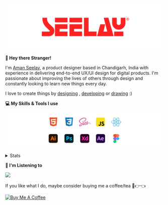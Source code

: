 [![banner](./images/seelay.svg)](https://www.seelay.in)

**👋 Hey there Stranger!**

I'm [Aman Seelay](https://www.seelay.in), a product designer based in Chandigarh, India with experience in delivering end-to-end UX/UI design for digital products. I'm passionate about improving the lives of others through design and constantly looking to learn new things every day.

I love to create things by [designing](https://www.seelay.in/#work) , [developing](https://www.seelay.in/#projects) or [drawing](https://art.seelay.in) :)

**💻 My Skills & Tools I use**

[![banner](./images/skills&tools.svg)](https://www.seelay.in/about)

<details>
  <summary>Stats</summary>

---

<!--START_SECTION:waka-->
![Profile Views](http://img.shields.io/badge/Profile%20Views-1-blue)

**🐱 My GitHub Data** 

> 📦 736.1 kB Used in GitHub's Storage 
 > 
> 🏆 9 Contributions in the Year 2024
 > 
> 💼 Opted to Hire
 > 
> 📜 1 Public Repository 
 > 
> 🔑 44 Private Repository 
 > 
**I'm a Night 🦉** 

```text
🌞 Morning                310 commits         ████░░░░░░░░░░░░░░░░░░░░░   16.65 % 
🌆 Daytime                298 commits         ████░░░░░░░░░░░░░░░░░░░░░   16.00 % 
🌃 Evening                579 commits         ████████░░░░░░░░░░░░░░░░░   31.10 % 
🌙 Night                  675 commits         █████████░░░░░░░░░░░░░░░░   36.25 % 
```
📅 **I'm Most Productive on Sunday** 

```text
Monday                   229 commits         ███░░░░░░░░░░░░░░░░░░░░░░   12.30 % 
Tuesday                  297 commits         ████░░░░░░░░░░░░░░░░░░░░░   15.95 % 
Wednesday                163 commits         ██░░░░░░░░░░░░░░░░░░░░░░░   08.75 % 
Thursday                 325 commits         ████░░░░░░░░░░░░░░░░░░░░░   17.45 % 
Friday                   212 commits         ███░░░░░░░░░░░░░░░░░░░░░░   11.39 % 
Saturday                 292 commits         ████░░░░░░░░░░░░░░░░░░░░░   15.68 % 
Sunday                   344 commits         █████░░░░░░░░░░░░░░░░░░░░   18.47 % 
```


📊 **This Week I Spent My Time On** 

```text
🕑︎ Time Zone: Asia/Kolkata

💬 Programming Languages: 
No Activity Tracked This Week

🔥 Editors: 
No Activity Tracked This Week

💻 Operating System: 
No Activity Tracked This Week
```

**I Mostly Code in JavaScript** 

```text
JavaScript               28 repos            ███████████████░░░░░░░░░░   60.87 % 
TypeScript               13 repos            ███████░░░░░░░░░░░░░░░░░░   28.26 % 
Java                     3 repos             ██░░░░░░░░░░░░░░░░░░░░░░░   06.52 % 
HTML                     2 repos             █░░░░░░░░░░░░░░░░░░░░░░░░   04.35 % 
```




 Last Updated on 23/04/2024 06:39:56 UTC
<!--END_SECTION:waka-->

---

 </details>

**🎵 I'm Listening to**

<object data="https://now-play.vercel.app/api/generate?uid=7a17a86e-d6b7-43b5-8d9c-1d6dae42a779" >

  <img src="https://now-play.vercel.app/api/generate?uid=7a17a86e-d6b7-43b5-8d9c-1d6dae42a779" />

</object>

If you like what I do, maybe consider buying me a coffee/tea 🥺👉👈

<a href="https://www.buymeacoffee.com/seelay" target="_blank"><img src="https://cdn.buymeacoffee.com/buttons/v2/default-red.png" alt="Buy Me A Coffee" width="150" ></a>
